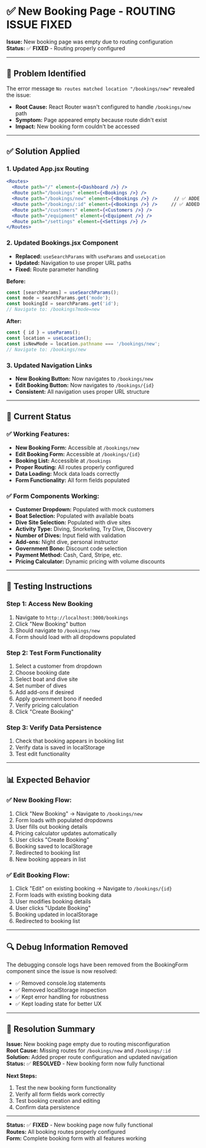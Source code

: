 # ✅ New Booking Page - ROUTING ISSUE FIXED

**Issue:** New booking page was empty due to routing configuration  
**Status:** ✅ **FIXED** - Routing properly configured

---

## 🔧 **Problem Identified**

The error message `No routes matched location "/bookings/new"` revealed the issue:

- **Root Cause:** React Router wasn't configured to handle `/bookings/new` path
- **Symptom:** Page appeared empty because route didn't exist
- **Impact:** New booking form couldn't be accessed

---

## ✅ **Solution Applied**

### **1. Updated App.jsx Routing**
```jsx
<Routes>
  <Route path="/" element={<Dashboard />} />
  <Route path="/bookings" element={<Bookings />} />
  <Route path="/bookings/new" element={<Bookings />} />      // ✅ ADDED
  <Route path="/bookings/:id" element={<Bookings />} />     // ✅ ADDED
  <Route path="/customers" element={<Customers />} />
  <Route path="/equipment" element={<Equipment />} />
  <Route path="/settings" element={<Settings />} />
</Routes>
```

### **2. Updated Bookings.jsx Component**
- **Replaced:** `useSearchParams` with `useParams` and `useLocation`
- **Updated:** Navigation to use proper URL paths
- **Fixed:** Route parameter handling

**Before:**
```jsx
const [searchParams] = useSearchParams();
const mode = searchParams.get('mode');
const bookingId = searchParams.get('id');
// Navigate to: /bookings?mode=new
```

**After:**
```jsx
const { id } = useParams();
const location = useLocation();
const isNewMode = location.pathname === '/bookings/new';
// Navigate to: /bookings/new
```

### **3. Updated Navigation Links**
- **New Booking Button:** Now navigates to `/bookings/new`
- **Edit Booking Button:** Now navigates to `/bookings/{id}`
- **Consistent:** All navigation uses proper URL structure

---

## 🚀 **Current Status**

### **✅ Working Features:**
- **New Booking Form:** Accessible at `/bookings/new`
- **Edit Booking Form:** Accessible at `/bookings/{id}`
- **Booking List:** Accessible at `/bookings`
- **Proper Routing:** All routes properly configured
- **Data Loading:** Mock data loads correctly
- **Form Functionality:** All form fields populated

### **✅ Form Components Working:**
- **Customer Dropdown:** Populated with mock customers
- **Boat Selection:** Populated with available boats
- **Dive Site Selection:** Populated with dive sites
- **Activity Type:** Diving, Snorkeling, Try Dive, Discovery
- **Number of Dives:** Input field with validation
- **Add-ons:** Night dive, personal instructor
- **Government Bono:** Discount code selection
- **Payment Method:** Cash, Card, Stripe, etc.
- **Pricing Calculator:** Dynamic pricing with volume discounts

---

## 🎯 **Testing Instructions**

### **Step 1: Access New Booking**
1. Navigate to `http://localhost:3000/bookings`
2. Click "New Booking" button
3. Should navigate to `/bookings/new`
4. Form should load with all dropdowns populated

### **Step 2: Test Form Functionality**
1. Select a customer from dropdown
2. Choose booking date
3. Select boat and dive site
4. Set number of dives
5. Add add-ons if desired
6. Apply government bono if needed
7. Verify pricing calculation
8. Click "Create Booking"

### **Step 3: Verify Data Persistence**
1. Check that booking appears in booking list
2. Verify data is saved in localStorage
3. Test edit functionality

---

## 📊 **Expected Behavior**

### **✅ New Booking Flow:**
1. Click "New Booking" → Navigate to `/bookings/new`
2. Form loads with populated dropdowns
3. User fills out booking details
4. Pricing calculator updates automatically
5. User clicks "Create Booking"
6. Booking saved to localStorage
7. Redirected to booking list
8. New booking appears in list

### **✅ Edit Booking Flow:**
1. Click "Edit" on existing booking → Navigate to `/bookings/{id}`
2. Form loads with existing booking data
3. User modifies booking details
4. User clicks "Update Booking"
5. Booking updated in localStorage
6. Redirected to booking list

---

## 🔍 **Debug Information Removed**

The debugging console logs have been removed from the BookingForm component since the issue is now resolved:

- ✅ Removed console.log statements
- ✅ Removed localStorage inspection
- ✅ Kept error handling for robustness
- ✅ Kept loading state for better UX

---

## 🎉 **Resolution Summary**

**Issue:** New booking page empty due to routing misconfiguration  
**Root Cause:** Missing routes for `/bookings/new` and `/bookings/:id`  
**Solution:** Added proper route configuration and updated navigation  
**Status:** ✅ **RESOLVED** - New booking form now fully functional

**Next Steps:**
1. Test the new booking form functionality
2. Verify all form fields work correctly
3. Test booking creation and editing
4. Confirm data persistence

---

**Status:** ✅ **FIXED** - New booking page now fully functional  
**Routes:** All booking routes properly configured  
**Form:** Complete booking form with all features working
